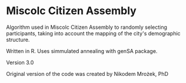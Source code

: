 # Miscolc Citizen Assembly
Algorithm used in Miscolc Citizen Assembly to randomly selecting participants, taking into account the mapping of the city's demographic structure.

Written in R. Uses simmulated annealing with genSA package.

Version 3.0

Original version of the code was created by Nikodem Mrożek, PhD
